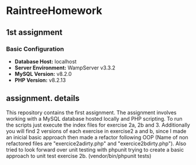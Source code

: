 # RaintreeHomework

## 1st assignment

### Basic Configuration
- **Database Host:** localhost
- **Server Environment:** WampServer v3.3.2
- **MySQL Version:** v8.2.0
- **PHP Version:** v8.2.13

## assignment. details

This repository contains the first assignment. The assignment involves working with a MySQL database hosted locally and PHP scripting.
To run the scripts just execute the index files for exercise 2a, 2b and 3.
Additionally you will find 2 versions of each exercise in exercise2 a and b, since I made an inicial basic approach then made a refactor following OOP (Name of non refactored files are "exercice2adirty.php" and "exercice2bdirty.php"). 
Also tried to look forward over unit testing with phpunit trying to create a basic approach to unit test exercise 2b. (vendor/bin/phpunit tests)
